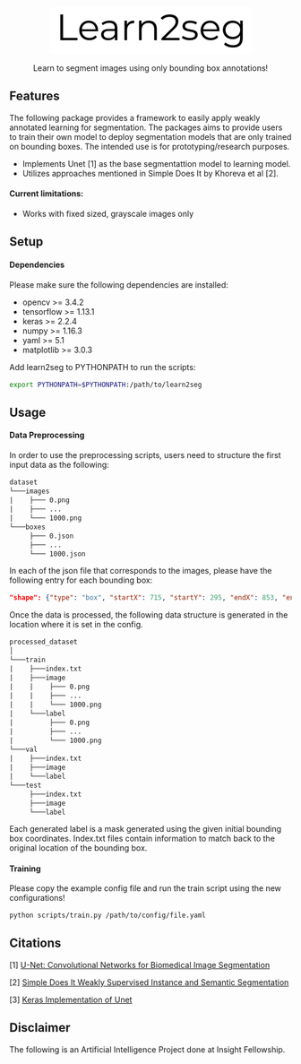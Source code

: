 <p align="center">
  <img src="docs/repo_logo.png">
</p>

<p align="center">
  Learn to segment images using only bounding box annotations!
</p>

## Features

The following package provides a framework to easily apply weakly annotated learning for segmentation. The packages aims to provide users to train their own model to deploy segmentation models that are only trained on bounding boxes. The intended use is for prototyping/research purposes.

- Implements Unet [1] as the base segmentattion model to learning model.
- Utilizes approaches mentioned in Simple Does It by Khoreva et al [2].

#### Current limitations:

- Works with fixed sized, grayscale images only

## Setup

#### Dependencies

Please make sure the following dependencies are installed:
- opencv >= 3.4.2
- tensorflow >= 1.13.1
- keras >= 2.2.4
- numpy >= 1.16.3
- yaml >= 5.1
- matplotlib >= 3.0.3

Add learn2seg to PYTHONPATH to run the scripts:
```bash
export PYTHONPATH=$PYTHONPATH:/path/to/learn2seg
```

## Usage
#### Data Preprocessing
In order to use the preprocessing scripts, users need to structure the first input data as the following:

```
dataset
└───images
|    ├─── 0.png
|    ├─── ...
|    └─── 1000.png
└───boxes
     ├─── 0.json
     ├─── ...
     └─── 1000.json
```

In each of the json file that corresponds to the images, please have the following entry for each bounding box:

```json
"shape": {"type": "box", "startX": 715, "startY": 295, "endX": 853, "endY": 500}
```

Once the data is processed, the following data structure is generated in the location where it is set in the config.

```
processed_dataset
│
└───train
|    ├───index.txt
|    ├───image
|    |    ├─── 0.png
|    |    ├─── ...
|    |    └─── 1000.png
|    └───label
|         ├─── 0.png
|         ├─── ...
|         └─── 1000.png
└───val
|    ├───index.txt
|    ├───image
|    └───label
└───test
     ├───index.txt
     ├───image
     └───label
```

Each generated label is a mask generated using the given initial bounding box coordinates. Index.txt files contain information to match back to the original location of the bounding box.

#### Training

Please copy the example config file and run the train script using the new configurations!
```bash
python scripts/train.py /path/to/config/file.yaml
```

## Citations

[1] [U-Net: Convolutional Networks for Biomedical Image Segmentation](https://lmb.informatik.uni-freiburg.de/people/ronneber/u-net/)

[2] [Simple Does It Weakly Supervised Instance and Semantic Segmentation](https://www.mpi-inf.mpg.de/departments/computer-vision-and-machine-learning/research/weakly-supervised-learning/simple-does-it-weakly-supervised-instance-and-semantic-segmentation/)

[3] [Keras Implementation of Unet](https://github.com/zhixuhao/unet)

[unet]:https://github.com/zhixuhao/unet
[simple_does_it]:https://arxiv.org/pdf/1603.07485.pdf

## Disclaimer 

The following is an Artificial Intelligence Project done at Insight Fellowship.
